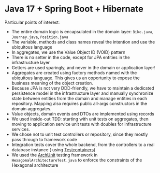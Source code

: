 # Java 17 + Spring Boot + Hibernate

Particular points of interest:

- The entire domain logic is encapsulated in the domain layer: `Bike.java`, `Journey.java`, `Position.java`
- The variable, methods and class names reveal the intention and use the ubiquitous language
- In aggregates, we use the Value Object ID (VOID) pattern
- There is no setter in the code, except for JPA entities in the infrastructure layer
- Getters are used sparingly, and never in the domain or application layer!
- Aggregates are created using factory methods named with the ubiquitous language. This gives us an opportunity to
  expose the business meaning of the object creation.
- Because JPA is not very DDD-friendly, we have to maintain a dedicated persistence model in the
  infrastructure layer and manually synchronize state between entities from the domain and manage entities in each
  repository. Mapping also requires public all-args constructors in the domain aggregates.
- Value objects, domain events and DTOs are implemented using records
- We used inside-out TDD: starting with unit tests on aggregates, then moving to application service unit tests with
  doubles for infrastructure services.
- We chose not to unit test controllers or repository, since they mostly pass through to framework code
- Integration tests cover the whole backend, from the controllers to a real database instance (
  using [Testcontainers](https://www.testcontainers.org/))
- We used the [ArchUnit](https://www.archunit.org/) testing framework in `HexagonalArchitectureTest.java` to enforce the
  constraints of the Hexagonal architecture
